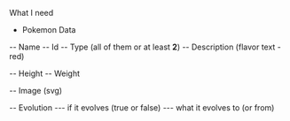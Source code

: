 What I need

- Pokemon Data

-- Name
-- Id
-- Type (all of them or at least **2**)
-- Description (flavor text - red)

-- Height 
-- Weight

-- Image (svg)

-- Evolution 
--- if it evolves (true or false)
--- what it evolves to (or from)

